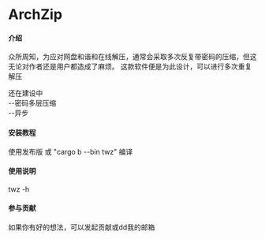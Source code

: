 # ArchZip

#### 介绍
众所周知，为应对网盘和谐和在线解压，通常会采取多次反复带密码的压缩，但这无论对作者还是用户都造成了麻烦。
这款软件便是为此设计，可以进行多次重复解压

还在建设中  
--密码多层压缩  
--异步  

#### 安装教程
使用发布版
或 "cargo b --bin twz" 编译

#### 使用说明
twz -h

#### 参与贡献
如果你有好的想法，可以发起贡献或dd我的邮箱
